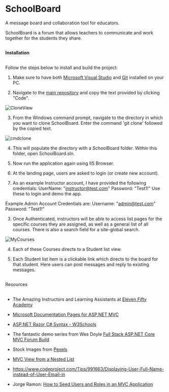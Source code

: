 # SchoolBoard
A message board and collaboration tool for educators.

SchoolBoard is a forum that allows teachers to communicate and work together for the students they share.
##

**Installation**
##

Follow the steps below to install and build the project:

1. Make sure to have both [Microsoft Visual Studio](https://visualstudio.microsoft.com/vs/community/) and [Git](https://git-scm.com/downloads) installed on your PC.

2. Navigate to the [main repository](https://github.com/Parker-Anderson/SchoolBoard) and copy the text provided by clicking "Code".

![CloneView](https://user-images.githubusercontent.com/58240410/117258630-2bf8ae80-ae1b-11eb-8dc3-166821034199.PNG)

3. From the Windows command prompt, navigate to the directory in which you want to clone SchoolBoard.  Enter the command 'git clone' followed by the copied text.

![cmdclone](https://user-images.githubusercontent.com/58240410/117258632-2c914500-ae1b-11eb-9cf1-5612326e26db.PNG)

4. This will populate the directory with a SchoolBoard folder.  Within this folder, open SchoolBoard.sln.

5.  Now run the application again using IIS Browser.  
 
  1. At the landing page, users are asked to login (or create new account).  
  
  2. As an example Instructor account, I have provided the following credentials: 
  UserName: "instructor@test.com"
  Password: "Test1!"
  Use these to login and demo the app.
  
  Example Admin Account Credentials are:
  Username: "admin@test.com"
  Password: "Test1!"
  
 
  
  3. Once Authenticated, instructors will be able to access list pages for the specific courses they are assigned, as well as a general list of all courses.
  There is also a search field for a site-global search.
  
  ![MyCourses](https://user-images.githubusercontent.com/58240410/117258637-2c914500-ae1b-11eb-9d76-44b0972c7733.PNG)
  
  4. Each of these Courses directs to a Student list view.
 
  5. Each Student list item is a clickable link which directs to the board for that student.  Here users can post messages and reply to existing messages.

##
Resources
##

* The Amazing Instructors and Learning Assistants at [Eleven Fifty Academy](https://elevenfifty.org/)

* [Microsoft Documentation Pages for ASP.NET MVC](https://docs.microsoft.com/en-us/aspnet/mvc/overview/older-versions-1/overview/understanding-models-views-and-controllers-cs)

* [ASP.NET Razor C# Syntax - W3Schools](https://www.w3schools.com/asp/razor_syntax.asp)

* The fantastic demo series from Wes Doyle [Full Stack ASP.NET Core MVC Forum Build](https://www.youtube.com/playlist?list=PL3_YUnRN3Uhiz2HomrXKcaEW6b3pDhKTX)

* Stock Images from [Pexels](https://www.pexels.com/)

* [MVC View from a Nested List](https://www.codeproject.com/questions/888725/mvc-view-from-a-nested-list)

* https://www.codeproject.com/Tips/991663/Displaying-User-Full-Name-instead-of-User-Email-in

* Jorge Ramon: [How to Seed Users and Roles in an MVC Application](https://jorgeramon.me/2015/how-to-seed-users-and-roles-in-an-asp-net-mvc-application/)


